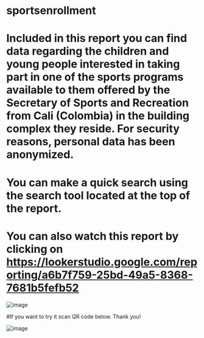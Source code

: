 # sportsenrollment

# Included in this report you can find data regarding the children and young people interested in taking part in one of the sports programs available to them offered by the Secretary of Sports and Recreation from Cali (Colombia) in the building complex they reside. For security reasons, personal data has been anonymized.

# You can make a quick search using the search tool located at the top of the report.

# You can also watch this report by clicking on https://lookerstudio.google.com/reporting/a6b7f759-25bd-49a5-8368-7681b5fefb52

![image](https://github.com/user-attachments/assets/398695bb-a05e-4d6a-bad2-67243cffd486)

#If you want to try it scan QR code below. Thank you!

![image](https://github.com/user-attachments/assets/6153d9e6-4c45-4170-a7aa-a3bad2f4ffbf)

